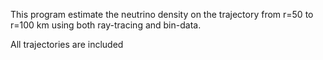 This program estimate the neutrino density on the trajectory from r=50 to r=100 km 
using both ray-tracing and bin-data.

All trajectories are included
